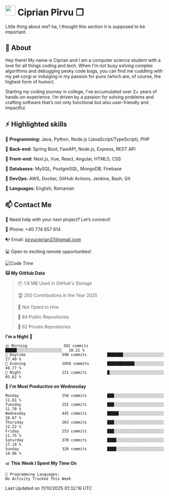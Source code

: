 # <img height="32px" src="https://user-images.githubusercontent.com/74038190/216122041-518ac897-8d92-4c6b-9b3f-ca01dcaf38ee.png"> Ciprian Pîrvu ❐ </h1>

Little thing about me? ha, I thought this section it is supposed to be important.

## 🧐 About

Hey there! My name is Ciprian and I am a computer science student with a love for all things coding and tech. When I'm not busy solving complex algorithms and debugging pesky code bugs, you can find me cuddling with my pet corgi or indulging in my passion for puns (which are, of course, the highest form of humor).

Starting my coding journey in college, I've accumulated over 2+ years of hands-on experience. I’m driven by a passion for solving problems and crafting software that’s not only functional but also user-friendly and impactful.


## ⚡ Highlighted skills

🎯 **Programming:** Java, Python, Node.js (JavaScript/TypeScript), PHP

🎯 **Back-end:** Spring Boot, FastAPI, Node.js, Express, REST API

🎯 **Front-end:** Next.js, Vue, React, Angular, HTML5, CSS

🎯 **Databases:** MySQL, PostgreSQL, MongoDB, Firebase

🎯 **DevOps:** AWS, Docker, GitHub Actions, Jenkins, Bash, Git

🎯 **Languages:** English, Romanian



## 📫 Contact Me

🤝 Need help with your next project? Let’s connect!

📱 Phone: +40 774 657 614

📭 Email: pirvuciprian37@gmail.com


💻 Open to exciting remote opportunities!

<!--START_SECTION:waka-->
![Code Time](http://img.shields.io/badge/Code%20Time-2%2C353%20hrs%2032%20mins-blue)

**🐱 My GitHub Data** 

> 📦 1.8 MB Used in GitHub's Storage 
 > 
> 🏆 200 Contributions in the Year 2025
 > 
> 🚫 Not Opted to Hire
 > 
> 📜 84 Public Repositories 
 > 
> 🔑 62 Private Repositories 
 > 
**I'm a Night 🦉** 

```text
🌞 Morning                392 commits         █████░░░░░░░░░░░░░░░░░░░░   18.21 % 
🌆 Daytime                590 commits         ███████░░░░░░░░░░░░░░░░░░   27.40 % 
🌃 Evening                1050 commits        ████████████░░░░░░░░░░░░░   48.77 % 
🌙 Night                  121 commits         █░░░░░░░░░░░░░░░░░░░░░░░░   05.62 % 
```
📅 **I'm Most Productive on Wednesday** 

```text
Monday                   250 commits         ███░░░░░░░░░░░░░░░░░░░░░░   11.61 % 
Tuesday                  252 commits         ███░░░░░░░░░░░░░░░░░░░░░░   11.70 % 
Wednesday                445 commits         █████░░░░░░░░░░░░░░░░░░░░   20.67 % 
Thursday                 263 commits         ███░░░░░░░░░░░░░░░░░░░░░░   12.22 % 
Friday                   253 commits         ███░░░░░░░░░░░░░░░░░░░░░░   11.75 % 
Saturday                 370 commits         ████░░░░░░░░░░░░░░░░░░░░░   17.19 % 
Sunday                   320 commits         ████░░░░░░░░░░░░░░░░░░░░░   14.86 % 
```


📊 **This Week I Spent My Time On** 

```text
💬 Programming Languages: 
No Activity Tracked This Week
```


 Last Updated on 11/10/2025 01:32:16 UTC
<!--END_SECTION:waka-->
